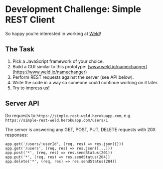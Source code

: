 # Development Challenge: Simple REST Client

So happy you’re interested in working at [Weld](https://www.weld.io)!

## The Task

1. Pick a JavaScript framework of your choice.
2. Build a GUI similar to this prototype: [www.weld.io/namechanger](https://www.weld.io/namechanger)
3. Perform REST requests against the server (see API below).
4. Write the code in a way so someone could continue working on it later.
5. Try to impress us!

## Server API

Do requests to `https://simple-rest-weld.herokuapp.com`, e.g. `https://simple-rest-weld.herokuapp.com/users/1`

The server is answering any GET, POST, PUT, DELETE requests with 20X responses:

    app.get('/users/:userId', (req, res) => res.json({}))
    app.get('/users', (req, res) => res.json([...]))
    app.post('*', (req, res) => res.sendStatus(201))
    app.put('*', (req, res) => res.sendStatus(204))
    app.delete('*', (req, res) => res.sendStatus(204))
